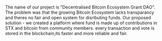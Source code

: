 The name of our project is "Decentralised Bitcoin Ecosystem Grant DAO".
The problem was that the growing Bitcoin Ecosystem lacks transparancy and theres no fair and open system for disributing funds.
Our proposed solution - we created a platform where fund is made up of contributions in STX and bitcoin from community members.
every transaction and vote is stored in the blockchain,its faster and more reliable and fair.
